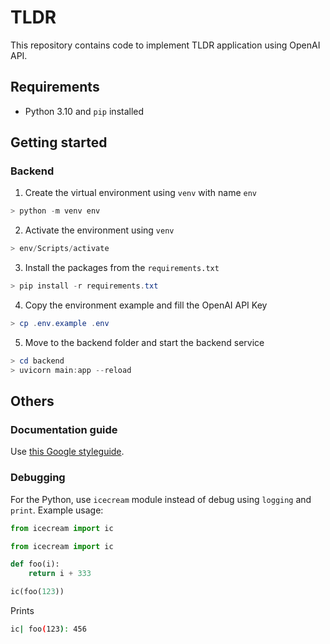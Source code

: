 # TLDR

This repository contains code to implement TLDR application using OpenAI API.

## Requirements

- Python 3.10 and `pip` installed

## Getting started

### Backend

1. Create the virtual environment using `venv` with name `env`

```powershell
> python -m venv env
```

2. Activate the environment using `venv`

```powershell
> env/Scripts/activate
```

3. Install the packages from the `requirements.txt`

```powershell
> pip install -r requirements.txt
```

4. Copy the environment example and fill the OpenAI API Key

```powershell
> cp .env.example .env
```

5. Move to the backend folder and start the backend service

```powershell
> cd backend
> uvicorn main:app --reload
```

## Others

### Documentation guide

Use [this Google styleguide](https://github.com/google/styleguide/blob/gh-pages/pyguide.md#38-comments-and-docstrings).

### Debugging

For the Python, use `icecream` module instead of debug using
`logging` and `print`. Example usage:

```python
from icecream import ic

from icecream import ic

def foo(i):
    return i + 333

ic(foo(123))
```

Prints

```bash
ic| foo(123): 456
```
